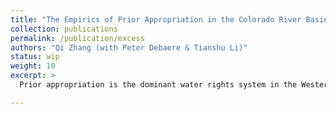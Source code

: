 ```yaml
---
title: "The Empirics of Prior Appropriation in the Colorado River Basin"
collection: publications
permalink: /publication/excess
authors: "Qi Zhang (with Peter Debaere & Tianshu Li)"
status: wip
weight: 10
excerpt: >
  Prior appropriation is the dominant water rights system in the Western United States that privileges water access by seniority. Using a novel micro dataset for Colorado’s largest sub-basin along the Colorado River, we study whether Colorado’s prior-appropriation regime allocates water to its most productive uses via an instrumental-variables strategy. 

---
```

